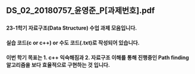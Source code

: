 ## DS_02_20180757_윤영준_P[과제번호].pdf
### 
#### 23-1학기 자료구조(Data Structure) 수업 과제 모음입니다.
#### 실습 코드(c or c++) or 수도 코드(.txt)로 작성되어 있습니다.

#### 이번 학기 목표는 1. c++ 익숙해짐과 2. 자료구조 이해를 통해 진행중인 Path finding 알고리즘을 보다 효율적으로 구현하는 것 입니다.
